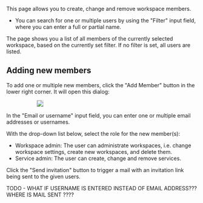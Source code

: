 This page allows you to create, change and remove workspace members.

* You can search for one or multiple users by using the "Filter" input field, where
  you can enter a full or partial name.

The page shows you a list of all members of the currently selected workspace,
based on the currently set filter. If no filter is set, all users are listed.

## Adding new members

To add one or multiple new members, click the "Add Member" button in the
lower right corner. It will open this dialog:

<img style="margin-left: 80px; border: 1px; border-style: solid; border-color: lightgray" src="../img/add_member.png">

In the "Email or username" input field, you can enter one or multiple
email addresses or usernames.

With the drop-down list below, select the role for the new member(s):

* Workspace admin: The user can administrate workspaces, i.e. change workspace
  settings, create new workspaces, and delete them.
* Service admin: The user can create, change and remove services.

Click the "Send invitation" button to trigger a mail with an invitation link being
sent to the given users.

TODO - WHAT IF USERNAME IS ENTERED INSTEAD OF EMAIL ADDRESS??? WHERE IS MAIL SENT ????
